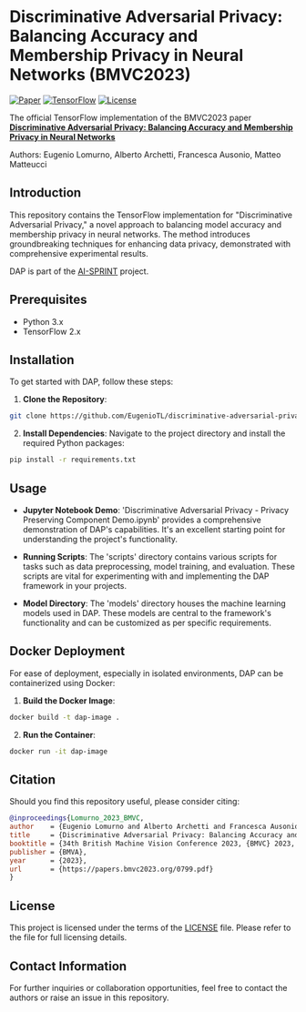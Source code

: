 # Discriminative Adversarial Privacy: Balancing Accuracy and Membership Privacy in Neural Networks (BMVC2023)

<!-- [![Paper](https://img.shields.io/badge/arXiv-Paper-<COLOR>.svg)](https://arxiv.org/abs/2306.03054) -->
[![Paper](https://img.shields.io/badge/BMVC-Paper-blue.svg)](https://arxiv.org/abs/2306.03054)
[![TensorFlow](https://img.shields.io/badge/TensorFlow-v2.x-orange.svg)](https://www.tensorflow.org/)
[![License](https://img.shields.io/badge/license-MIT-green.svg)](LICENSE)

The official TensorFlow implementation of the BMVC2023 paper [**Discriminative Adversarial Privacy: Balancing Accuracy and Membership Privacy in Neural Networks**](https://arxiv.org/abs/2306.03054)  

Authors: Eugenio Lomurno, Alberto Archetti, Francesca Ausonio, Matteo Matteucci

## Introduction
This repository contains the TensorFlow implementation for "Discriminative Adversarial Privacy," a novel approach to balancing model accuracy and membership privacy in neural networks. The method introduces groundbreaking techniques for enhancing data privacy, demonstrated with comprehensive experimental results.

DAP is part of the [AI-SPRINT](https://www.ai-sprint-project.eu/) project.

## Prerequisites
- Python 3.x
- TensorFlow 2.x

## Installation
To get started with DAP, follow these steps:

1. **Clone the Repository**:

```bash
git clone https://github.com/EugenioTL/discriminative-adversarial-privacy
```

2. **Install Dependencies**:
Navigate to the project directory and install the required Python packages:

```bash
pip install -r requirements.txt
```

## Usage
- **Jupyter Notebook Demo**: 
'Discriminative Adversarial Privacy - Privacy Preserving Component Demo.ipynb' provides a comprehensive demonstration of DAP's capabilities. It's an excellent starting point for understanding the project's functionality.

- **Running Scripts**:
The 'scripts' directory contains various scripts for tasks such as data preprocessing, model training, and evaluation. These scripts are vital for experimenting with and implementing the DAP framework in your projects.

- **Model Directory**:
The 'models' directory houses the machine learning models used in DAP. These models are central to the framework's functionality and can be customized as per specific requirements.

## Docker Deployment
For ease of deployment, especially in isolated environments, DAP can be containerized using Docker:

1. **Build the Docker Image**:

```bash
docker build -t dap-image .
```

2. **Run the Container**:

```bash
docker run -it dap-image
```

## Citation
Should you find this repository useful, please consider citing:
```bibtex
@inproceedings{Lomurno_2023_BMVC,
author    = {Eugenio Lomurno and Alberto Archetti and Francesca Ausonio and Matteo Matteucci},
title     = {Discriminative Adversarial Privacy: Balancing Accuracy and Membership Privacy in Neural Networks},
booktitle = {34th British Machine Vision Conference 2023, {BMVC} 2023, Aberdeen, UK, November 20-24, 2023},
publisher = {BMVA},
year      = {2023},
url       = {https://papers.bmvc2023.org/0799.pdf}
}
```

## License
This project is licensed under the terms of the [LICENSE](LICENSE) file. Please refer to the file for full licensing details.

## Contact Information
For further inquiries or collaboration opportunities, feel free to contact the authors or raise an issue in this repository.